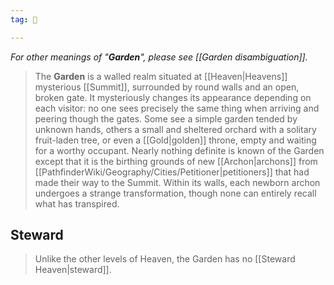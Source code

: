 ```yaml
---
tag: 🌌

---
```

*For other meanings of "**Garden**", please see [[Garden disambiguation]].*
> The **Garden** is a walled realm situated at [[Heaven|Heavens]] mysterious [[Summit]], surrounded by round walls and an open, broken gate. It mysteriously changes its appearance depending on each visitor: no one sees precisely the same thing when arriving and peering though the gates. Some see a simple garden tended by unknown hands, others a small and sheltered orchard with a solitary fruit-laden tree, or even a [[Gold|golden]] throne, empty and waiting for a worthy occupant.
> Nearly nothing definite is known of the Garden except that it is the birthing grounds of new [[Archon|archons]] from [[PathfinderWiki/Geography/Cities/Petitioner|petitioners]] that had made their way to the Summit. Within its walls, each newborn archon undergoes a strange transformation, though none can entirely recall what has transpired.


## Steward

> Unlike the other levels of Heaven, the Garden has no [[Steward Heaven|steward]].








